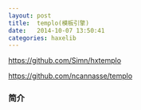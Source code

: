 ```yaml
---
layout: post
title:  templo(模板引擎)
date:	2014-10-07 13:50:41
categories: haxelib
---
```



https://github.com/Simn/hxtemplo

https://github.com/ncannasse/templo

### 简介


<!-- more -->



